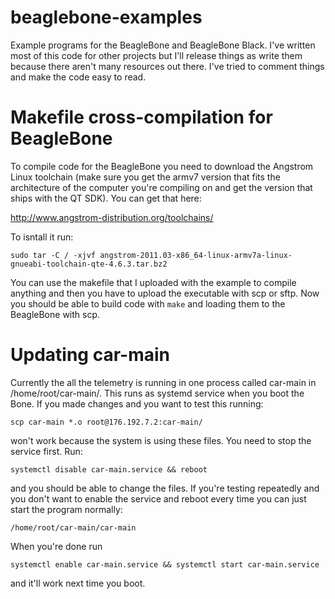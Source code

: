 beaglebone-examples
===================

Example programs for the BeagleBone and BeagleBone Black. I've written most of this code for other 
projects but I'll release things as write them because there aren't many resources out there.
I've tried to comment things and make the code easy to read.


Makefile cross-compilation for BeagleBone
=========================================
To compile code for the BeagleBone you need to download the Angstrom Linux toolchain (make sure
you get the armv7 version that fits the architecture of the computer you're compiling on and get
the version that ships with the QT SDK). You can get that here:

http://www.angstrom-distribution.org/toolchains/

To isntall it run:

	sudo tar -C / -xjvf angstrom-2011.03-x86_64-linux-armv7a-linux-gnueabi-toolchain-qte-4.6.3.tar.bz2

You can use the makefile that I uploaded with the example to compile anything and then you have to
upload the executable with scp or sftp.
Now you should be able to build code with `make` and loading them to the BeagleBone with scp.

Updating car-main
=================
Currently the all the telemetry is running in one process called car-main in /home/root/car-main/.
This runs as systemd service when you boot the Bone. If you made changes and you want to test this
running:

	scp car-main *.o root@176.192.7.2:car-main/

won't work because the system is using these files. You need to stop the service first. Run:

	systemctl disable car-main.service && reboot

and you should be able to change the files. If you're testing repeatedly and you don't want to 
enable the service and reboot every time you can just start the program normally:

	/home/root/car-main/car-main

When you're done run
	
	systemctl enable car-main.service && systemctl start car-main.service

and it'll work next time you boot.
